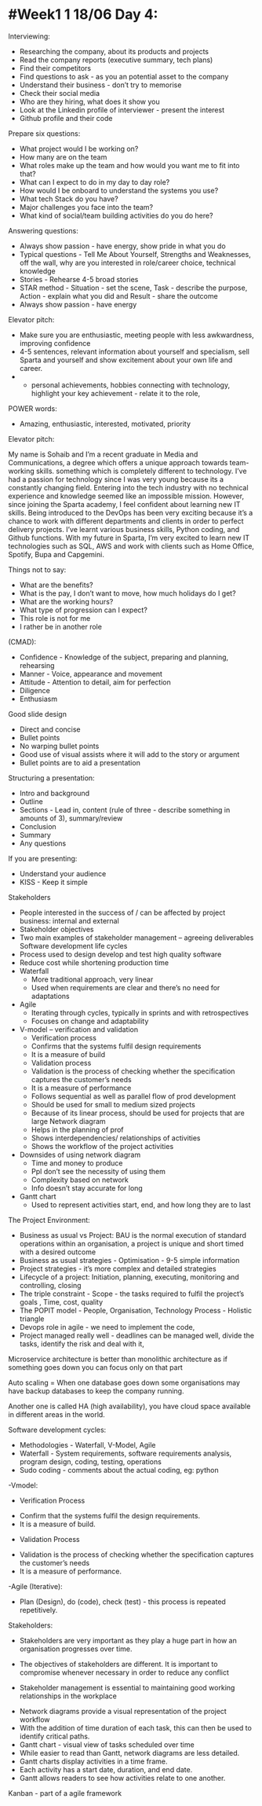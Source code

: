 # #Week1 1 18/06 Day 4:
Interviewing:

- Researching the company, about its products and projects 
- Read the company reports (executive summary, tech plans)
- Find their competitors
- Find questions to ask - as you an potential asset to the company
- Understand their business - don’t try to memorise
- Check their social media
- Who are they hiring, what does it show you
- Look at the Linkedin profile of interviewer - present the interest
- Github profile and their code

Prepare six questions: 

- What project would I be working on?
- How many are on the team
- What roles make up the team and how would you want me to fit into that?
- What can I expect to do in my day to day role?
- How would I be onboard to understand the systems you use?
- What tech Stack do you have?
- Major challenges you face into the team?
- What kind of social/team building activities do you do here? 

Answering questions:

- Always show passion - have energy, show pride in what you do 
- Typical questions - Tell Me About Yourself, Strengths and Weaknesses, off the wall, why are you interested in role/career choice, technical knowledge
- Stories - Rehearse 4-5 broad stories 
- STAR method - Situation - set the scene, Task - describe the purpose, Action - explain what you did and Result - share the outcome
- Always show passion - have energy 

Elevator pitch:
- Make sure you are enthusiastic, meeting people with less awkwardness, improving confidence
- 4-5 sentences, relevant information about yourself and specialism, sell Sparta and yourself and show excitement about your own life and career.
- - personal achievements, hobbies connecting with technology, highlight your key achievement - relate it to the role, 

POWER words: 
- Amazing, enthusiastic, interested, motivated, priority

Elevator pitch:

My name is Sohaib and I’m a recent graduate in Media and Communications, a degree which offers a unique approach towards team-working skills. something which is completely different to technology. I’ve had a passion for technology since I was very young because its a constantly changing field. Entering into the tech industry with no technical experience and knowledge seemed like an impossible mission. However, since joining the Sparta academy, I feel confident about learning new IT skills. Being introduced to the DevOps has been very exciting because it’s a chance to work with different departments and clients in order to perfect delivery projects. I’ve learnt various business skills, Python coding, and Github functions.  With my future in Sparta, I’m very excited to learn new IT technologies such as SQL, AWS and work with clients such as Home Office, Spotify, Bupa and Capgemini.

Things not to say:
- What are the benefits?
- What is the pay, I don’t want to move, how much holidays do I get?
- What are the working hours? 
- What type of progression can I expect? 
- This role is not for me 
- I rather be in another role

(CMAD):
- Confidence - Knowledge of the subject, preparing and planning, rehearsing 
- Manner - Voice, appearance and movement
- Attitude - Attention to detail, aim for perfection
- Diligence
- Enthusiasm

Good slide design
- Direct and concise
- Bullet points
- No warping bullet points
- Good use of visual assists where it will add to the story or argument
- Bullet points are to aid a presentation
 
Structuring a presentation:
- Intro and background
- Outline
- Sections - Lead in, content (rule of three - describe something in amounts of 3), summary/review
- Conclusion
- Summary
- Any questions

If you are presenting:
- Understand your audience
- KISS - Keep it simple

Stakeholders
* People interested in the success of / can be affected by project business: internal and external 
* Stakeholder objectives 
* Two main examples of stakeholder management – agreeing deliverables 
Software development life cycles
* Process used to design develop and test high quality software 
* Reduce cost while shortening production time 
* Waterfall
	* More traditional approach, very linear 
	* Used when requirements are clear and there’s no need for adaptations 
* Agile
	* Iterating through cycles, typically in sprints and with retrospectives 
	* Focuses on change and adaptability 
* V-model – verification and validation
	* Verification process
	* Confirms that the systems fulfil design requirements 
	* It is a measure of build 
	* Validation process
	* Validation is the process of checking whether the specification captures the customer’s needs 
	* It is a measure of performance 
	* Follows sequential as well as parallel flow of prod development 
	* Should be used for small to medium sized projects 
	* Because of its linear process, should be used for projects that are large 
Network diagram
	* Helps in the planning of prof 
	* Shows interdependencies/ relationships of activities 
	* Shows the workflow of the project activities 
* Downsides of using network diagram
	* Time and money to produce 
	* Ppl don’t see the necessity of using them 
	* Complexity based on network 
	* Info doesn’t stay accurate for long 
* Gantt chart
	* Used to represent activities start, end, and how long they are to last

The Project Environment:

- Business as usual vs Project: BAU is the normal execution of standard operations within an organisation, a project is unique and short timed with a desired outcome
- Business as usual strategies - Optimisation - 9-5 simple information
- Project strategies - it’s more complex and detailed strategies
- Lifecycle of a project: Initiation, planning, executing, monitoring and controlling, closing
- The triple constraint - Scope - the tasks required to fulfil the project’s goals , Time, cost, quality 
- The POPIT model - People, Organisation, Technology Process - Holistic triangle
- Devops role in agile - we need to implement the code, 
- Project managed really well - deadlines can be managed well, divide the tasks, identify the risk and deal with it, 

Microservice architecture is better than monolithic architecture as if something goes down you can focus only on that part
 
Auto scaling = When one database goes down some organisations may have backup databases to keep the company running.
 
Another one is called HA (high availability), you have cloud space available in different areas in the world.

Software development cycles:
- Methodologies - Waterfall, V-Model, Agile
- Waterfall - System requirements, software requirements analysis, program design, coding, testing, operations
- Sudo coding - comments about the actual coding, eg: python

-Vmodel:

- Verification Process
* Confirm that the systems fulfil the design requirements. 
* It is a measure of build. 
 
- Validation Process
* Validation is the process of checking whether the specification captures the customer’s needs 
* It is a measure of performance.

-Agile (Iterative):
- Plan (Design), do (code), check (test) - this process is repeated repetitively. 

Stakeholders:

* Stakeholders are very important as they play a huge part in how an organisation progresses over time. 

* The objectives of stakeholders are different. It is important to compromise whenever necessary in order to reduce any conflict 

* Stakeholder management is essential to maintaining good working relationships in the workplace 

- Network diagrams provide a visual representation of the project workflow
- With the addition of time duration of each task, this can then be used to identify critical paths.
- Gantt chart - visual view of tasks scheduled over time
- While easier to read than Gantt, network diagrams are less detailed.
- Gantt charts display activities in a time frame.
- Each activity has a start date, duration, and end date.
- Gantt allows readers to see how activities relate to one another.

Kanban - part of a agile framework



